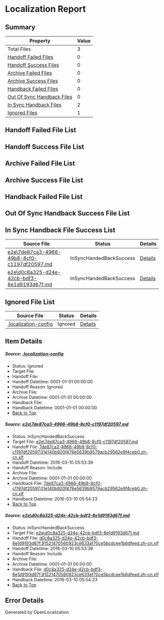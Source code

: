 # <a name='report-top'></a> Localization Report

## Summary
 Property | Value 
 -------- | ----- 
 Total Files | 3
[ Handoff Failed Files ](#handoff-failed-list)| 0
[ Handoff Success Files ](#handoff-success-list)| 0
[ Archive Failed Files ](#archive-failed-list)| 0
[ Archive Success Files ](#archive-success-list)| 0
[ Handback Failed Files ](#handback-failed-list)| 0
[ Out Of Sync Handback Files ](#outofsync-handback-success-list)| 0
[ In Sync Handback Files ](#insync-handback-success-list)| 2
[ Ignored Files ](#ignored-list)| 1

## <a name='handoff-failed-list'></a> Handoff Failed File List

## <a name='handoff-success-list'></a> Handoff Success File List

## <a name='archive-failed-list'></a> Archive Failed File List

## <a name='archive-success-list'></a> Archive Success File List

## <a name='handback-failed-list'></a> Handback Failed File List

## <a name='outofsync-handback-success-list'></a> Out Of Sync Handback Success File List

## <a name='insync-handback-success-list'></a> In Sync Handback File Success List
 Source File | Status | Details 
 ----------- | ------ | ------- 
 [e2e\7de87ca3-4966-49b8-8cf0-c1197df20597.md](https://github.com/OpenLocalizationTest/oltest/blob/6ce8a07754b4bff485bfe9c3e155e551d2376b5a/e2e/7de87ca3-4966-49b8-8cf0-c1197df20597.md) | InSyncHandedBackSuccess | [Details](#f96964c0512ffbc0c064f52ce07679b629099ae71)
 [e2e\d0c8a325-d24e-42cb-bdf3-8e1d9193d67f.md](https://github.com/OpenLocalizationTest/oltest/blob/6ce8a07754b4bff485bfe9c3e155e551d2376b5a/e2e/d0c8a325-d24e-42cb-bdf3-8e1d9193d67f.md) | InSyncHandedBackSuccess | [Details](#5c6da443290fd6dff98f4817d172e3e32de619ab2)

## <a name='ignored-list'></a> Ignored File List
 Source File | Status | Details 
 ----------- | ------ | ------- 
 [.localization-config](https://github.com/OpenLocalizationTest/oltest/blob/6ce8a07754b4bff485bfe9c3e155e551d2376b5a/.localization-config) | Ignored | [Details](#66aca4b1c2f43b14ec41e0e427345df94af1d5e10)

## Item Details
##### <a name='66aca4b1c2f43b14ec41e0e427345df94af1d5e10'></a> Source: [.localization-config](https://github.com/OpenLocalizationTest/oltest/blob/6ce8a07754b4bff485bfe9c3e155e551d2376b5a/.localization-config)
* Status: Ignored
* Target File: 
* Handoff File: 
* Handoff Datetime: 0001-01-01 00:00:00
* Handoff Reason: Ignored
* Archive File: 
* Archive Datetime: 0001-01-01 00:00:00
* Handback File: 
* Handback Datetime: 0001-01-01 00:00:00
* [Back to Top](#report-top)

##### <a name='f96964c0512ffbc0c064f52ce07679b629099ae71'></a> Source: [e2e\7de87ca3-4966-49b8-8cf0-c1197df20597.md](https://github.com/OpenLocalizationTest/oltest/blob/6ce8a07754b4bff485bfe9c3e155e551d2376b5a/e2e/7de87ca3-4966-49b8-8cf0-c1197df20597.md)
* Status: InSyncHandedBackSuccess
* Target File: [e2e\7de87ca3-4966-49b8-8cf0-c1197df20597.md](https://github.com/OpenLocalizationTestOrg/oltest.zh-cn/blob/14f8637f2d1a126789710c07b9812a72025bf4b2/e2e/7de87ca3-4966-49b8-8cf0-c1197df20597.md)
* Handoff File: [7de87ca3-4966-49b8-8cf0-c1197df20597.01e140b920f478e5639b9579acb29562e9f4ceb0.zh-cn.xlf](https://github.com/OpenLocalizationTestOrg/olhandoff/blob/425d5ce7b36d30bba6e89afcbd92e6108351db5b/ol-handoff/OpenLocalizationTestOrg/oltest.zh-cn/xinjiang/ht/7de87ca3-4966-49b8-8cf0-c1197df20597.01e140b920f478e5639b9579acb29562e9f4ceb0.zh-cn.xlf)
* Handoff Datetime: 2016-03-10 05:53:39
* Handoff Reason: Include
* Archive File: 
* Archive Datetime: 0001-01-01 00:00:00
* Handback File: [7de87ca3-4966-49b8-8cf0-c1197df20597.01e140b920f478e5639b9579acb29562e9f4ceb0.zh-cn.xlf](https://github.com/OpenLocalizationTestOrg/olhandback/blob/948d9c9eab45eda16eb6fb7885e9982fdc153f06/ol-handback/OpenLocalizationTestOrg/oltest.zh-cn/xinjiang/ht/7de87ca3-4966-49b8-8cf0-c1197df20597.01e140b920f478e5639b9579acb29562e9f4ceb0.zh-cn.xlf)
* Handback Datetime: 2016-03-10 05:54:23
* [Back to Top](#report-top)

##### <a name='5c6da443290fd6dff98f4817d172e3e32de619ab2'></a> Source: [e2e\d0c8a325-d24e-42cb-bdf3-8e1d9193d67f.md](https://github.com/OpenLocalizationTest/oltest/blob/6ce8a07754b4bff485bfe9c3e155e551d2376b5a/e2e/d0c8a325-d24e-42cb-bdf3-8e1d9193d67f.md)
* Status: InSyncHandedBackSuccess
* Target File: [e2e\d0c8a325-d24e-42cb-bdf3-8e1d9193d67f.md](https://github.com/OpenLocalizationTestOrg/oltest.zh-cn/blob/14f8637f2d1a126789710c07b9812a72025bf4b2/e2e/d0c8a325-d24e-42cb-bdf3-8e1d9193d67f.md)
* Handoff File: [d0c8a325-d24e-42cb-bdf3-8e1d9193d67f.91521470560923ce633af70ce5bcdcee1b6dfeed.zh-cn.xlf](https://github.com/OpenLocalizationTestOrg/olhandoff/blob/425d5ce7b36d30bba6e89afcbd92e6108351db5b/ol-handoff/OpenLocalizationTestOrg/oltest.zh-cn/xinjiang/ht/d0c8a325-d24e-42cb-bdf3-8e1d9193d67f.91521470560923ce633af70ce5bcdcee1b6dfeed.zh-cn.xlf)
* Handoff Datetime: 2016-03-10 05:53:39
* Handoff Reason: Include
* Archive File: 
* Archive Datetime: 0001-01-01 00:00:00
* Handback File: [d0c8a325-d24e-42cb-bdf3-8e1d9193d67f.91521470560923ce633af70ce5bcdcee1b6dfeed.zh-cn.xlf](https://github.com/OpenLocalizationTestOrg/olhandback/blob/948d9c9eab45eda16eb6fb7885e9982fdc153f06/ol-handback/OpenLocalizationTestOrg/oltest.zh-cn/xinjiang/ht/d0c8a325-d24e-42cb-bdf3-8e1d9193d67f.91521470560923ce633af70ce5bcdcee1b6dfeed.zh-cn.xlf)
* Handback Datetime: 2016-03-10 05:54:23
* [Back to Top](#report-top)


## Error Details

Generated by OpenLocalization.

